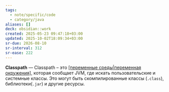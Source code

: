 ```yaml
---
tags:
  - note/specific/code
  - category/java
aliases: []
deck: obsidian::work
created: 2025-05-23 09:47:18+03:00
updated: 2025-10-02T18:09:34+03:00
sr-due: 2026-08-10
sr-interval: 312
sr-ease: 222
---
```


**Classpath**
—
Classpath – это [[переменные среды|переменная окружения]](параметр), которая сообщает JVM, где искать пользовательские и системные классы. Это могут быть скомпилированные классы (`.class`), библиотеки(`.jar`) и другие ресурсы.
